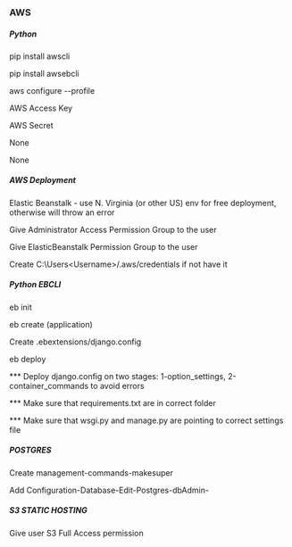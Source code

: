 ### AWS

##### Python

pip install awscli

pip install awsebcli

aws configure --profile <Name>

AWS Access Key

AWS Secret

None 

None

##### AWS Deployment

Elastic Beanstalk - use N. Virginia (or other US) env for free deployment, otherwise will throw an error

Give Administrator Access Permission Group to the user

Give ElasticBeanstalk Permission Group to the user

Create C:\Users\<Username>/.aws/credentials if not have it

##### Python EBCLI

eb init

eb create (application)

Create .ebextensions/django.config

eb deploy

*** Deploy django.config on two stages: 1-option_settings, 2-container_commands to avoid errors

*** Make sure that requirements.txt are in correct folder

*** Make sure that wsgi.py and manage.py are pointing to correct settings file

##### POSTGRES

Create management-commands-makesuper

Add Configuration-Database-Edit-Postgres-dbAdmin-<password>
 

##### S3 STATIC HOSTING

Give user S3 Full Access permission